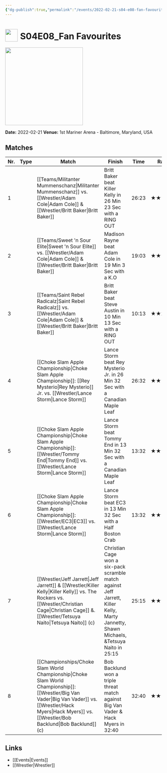 ```yaml
---
{"dg-publish":true,"permalink":"/events/2022-02-21-s04-e08-fan-favourites/","title":"S04E08_Fan Favourites","noteIcon":"","created":"2025-09-01T21:42:44.196+02:00"}
---
```



# <img src="z_Images/ChokeSlam.png" width="40" style="vertical-align:bottom; margin-right:8px;">**S04E08_Fan Favourites**

<img src="z_Images/S04E08_Fan_Favourites.png" width="250px">

**Date:** 2022-02-21
**Venue:** 1st Mariner Arena - Baltimore, Maryland, USA

## Matches

| Nr. | Type | Match | Finish | Time | Rating | Score |
|-----|------|-------|--------|------|--------|-------|
| 1 |  | [[Teams/Militanter Mummenschanz\|Militanter Mummenschanz]] vs. [[Wrestler/Adam Cole\|Adam Cole]] & [[Wrestler/Britt Baker\|Britt Baker]] | Britt Baker beat Killer Kelly in 26 Min 23 Sec with a RING OUT | 26:23 | ★★★3/4 | 83 |
| 2 |  | [[Teams/Sweet 'n Sour Elite\|Sweet 'n Sour Elite]] vs. [[Wrestler/Adam Cole\|Adam Cole]] & [[Wrestler/Britt Baker\|Britt Baker]] | Madison Rayne beat Adam Cole in 19 Min 3 Sec with a K.O | 19:03 | ★★★★ | 87 |
| 3 |  | [[Teams/Saint Rebel Radicalz\|Saint Rebel Radicalz]] vs. [[Wrestler/Adam Cole\|Adam Cole]] & [[Wrestler/Britt Baker\|Britt Baker]] | Britt Baker beat Steve Austin in 10 Min 13 Sec with a RING OUT | 10:13 | ★★1/2 | 67 |
| 4 |  | [[Choke Slam Apple Championship\|Choke Slam Apple Championship]]: [[Rey Mysterio\|Rey Mysterio]] Jr. vs. [[Wrestler/Lance Storm\|Lance Storm]] | Lance Storm beat Rey Mysterio Jr. in 26 Min 32 Sec with a Canadian Maple Leaf | 26:32 | ★★★★3/4 | 97 |
| 5 |  | [[Choke Slam Apple Championship\|Choke Slam Apple Championship]]: [[Wrestler/Tommy End\|Tommy End]] vs. [[Wrestler/Lance Storm\|Lance Storm]] | Lance Storm beat Tommy End in 13 Min 32 Sec with a Canadian Maple Leaf | 13:32 | ★★★3/4 | 83 |
| 6 |  | [[Choke Slam Apple Championship\|Choke Slam Apple Championship]]: [[Wrestler/EC3\|EC3]] vs. [[Wrestler/Lance Storm\|Lance Storm]] | Lance Storm beat EC3 in 13 Min 32 Sec with a Half Boston Crab | 13:32 | ★★★★ | 87 |
| 7 |  | [[Wrestler/Jeff Jarrett\|Jeff Jarrett]] & [[Wrestler/Killer Kelly\|Killer Kelly]] vs. The Rockers vs. [[Wrestler/Christian Cage\|Christian Cage]] &.[[Wrestler/Tetsuya Naito\|Tetsuya Naito]] (c) | Christian Cage won a six-pack scramble match against Jeff Jarrett, Killer Kelly, Marty Jannetty, Shawn Michaels, &Tetsuya Naito in  25:15 | 25:15 | ★★★★1/2 | 93 |
| 8 |  | [[Championships/Choke Slam World Championship\|Choke Slam World Championship]]: [[Wrestler/Big Van Vader\|Big Van Vader]] vs. [[Wrestler/Hack Myers\|Hack Myers]] vs. [[Wrestler/Bob Backlund\|Bob Backlund]] (c) | Bob Backlund won a triple threat match against Big Van Vader & Hack Myers in  32:40 | 32:40 | ★★★★3/4 | 97 |

## Links
- [[Events\|Events]]
- [[Wrestler\|Wrestler]]
